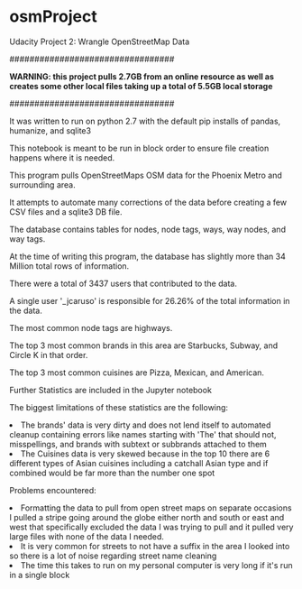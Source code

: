 # osmProject
Udacity Project 2: Wrangle OpenStreetMap Data


#################################

<strong>WARNING: this project pulls 2.7GB from an online resource as well as creates some other local files taking up a total of 5.5GB local storage</strong>

#################################


It was written to run on python 2.7 with the default pip installs of pandas, humanize, and sqlite3

This notebook is meant to be run in block order to ensure file creation happens where it is needed.

This program pulls OpenStreetMaps OSM data for the Phoenix Metro and surrounding area.

It attempts to automate many corrections of the data before creating a few CSV files and a sqlite3 DB file.

The database contains tables for nodes, node tags, ways, way nodes, and way tags.

At the time of writing this program, the database has slightly more than 34 Million total rows of information.

There were a total of 3437 users that contributed to the data.

A single user '_jcaruso' is responsible for 26.26% of the total information in the data.

The most common node tags are highways.

The top 3 most common brands in this area are Starbucks, Subway, and Circle K in that order.

The top 3 most common cuisines are Pizza, Mexican, and American.

Further Statistics are included in the Jupyter notebook

The biggest limitations of these statistics are the following:
<li>The brands' data is very dirty and does not lend itself to automated cleanup containing errors like names starting with 'The' that should not, misspellings, and brands with subtext or subbrands attached to them </li>
<li>The Cuisines data is very skewed because in the top 10 there are 6 different types of Asian cuisines including a catchall Asian type and if combined would be far more than the number one spot</li>

Problems encountered:
<li>Formatting the data to pull from open street maps on separate occasions I pulled a stripe going around the globe either north and south or east and west that specifically excluded the data I was trying to pull and it pulled very large files with none of the data I needed. </li>
<li>It is very common for streets to not have a suffix in the area I looked into so there is a lot of noise regarding street name cleaning</li>
<li>The time this takes to run on my personal computer is very long if it's run in a single block</li>
